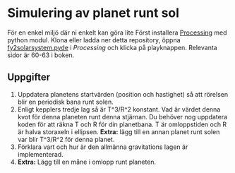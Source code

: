# Simulering av planet runt sol
För en enkel miljö där ni enkelt kan göra lite Först installera [Processing](https://processing.org/) med python modul. Klona eller ladda ner detta repository, öppna [fy2solarsystem.pyde](fy2solarsystem.pyde) i _Processing_ och klicka på playknappen. Relevanta sidor är 60-63 i boken.

## Uppgifter
1. Uppdatera planetens startvärden (position och hastighet) så att rörelsen blir en periodisk bana runt solen.
2. Enligt kepplers tredje lag så är T^3/R^2 konstant. Vad är värdet denna kvot för denna planeten runt denna stjärnan. Du behöver nog uppdatera koden för att räkna T och R för din planetbana. T är omloppstiden och R är halva storaxeln i ellipsen. **Extra:** lägg till en annan planet runt solen var blir T^3/R^2 för denna planet.
3. Förklara vart och hur är den allmänna gravitations lagen är implementerad.
4. **Extra:** Lägg till en måne i omlopp runt planeten.
